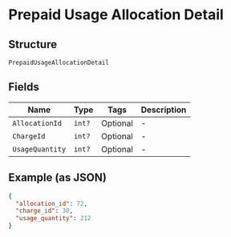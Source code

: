 
# Prepaid Usage Allocation Detail

## Structure

`PrepaidUsageAllocationDetail`

## Fields

| Name | Type | Tags | Description |
|  --- | --- | --- | --- |
| `AllocationId` | `int?` | Optional | - |
| `ChargeId` | `int?` | Optional | - |
| `UsageQuantity` | `int?` | Optional | - |

## Example (as JSON)

```json
{
  "allocation_id": 72,
  "charge_id": 30,
  "usage_quantity": 212
}
```

